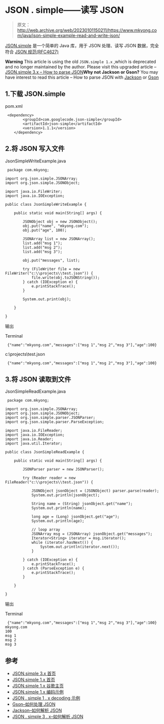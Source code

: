 # JSON . simple——读写 JSON

> 原文：<http://web.archive.org/web/20230101150211/https://www.mkyong.com/java/json-simple-example-read-and-write-json/>

[JSON.simple](http://web.archive.org/web/20221117050521/https://github.com/fangyidong/json-simple) 是一个简单的 Java 库，用于 JSON 处理、读写 JSON 数据，完全符合 [JSON 规范(RFC4627)](http://web.archive.org/web/20221117050521/https://www.ietf.org/rfc/rfc4627.txt)

**Warning**
This article is using the old `JSON.simple 1.x` ,which is deprecated and no longer maintained by the author. Please visit this upgraded article – [JSON.simple 3.x – How to parse JSON](http://web.archive.org/web/20221117050521/https://www.mkyong.com/java/json-simple-how-to-parse-json/)**Why not Jackson or Gson?**
You may have interest to read this article – How to parse JSON with [Jackson](http://web.archive.org/web/20221117050521/https://www.mkyong.com/java/jackson-how-to-parse-json/) or [Gson](http://web.archive.org/web/20221117050521/https://www.mkyong.com/java/how-to-parse-json-with-gson/)

## 1.下载 JSON.simple

pom.xml

```
 <dependency>
		<groupId>com.googlecode.json-simple</groupId>
		<artifactId>json-simple</artifactId>
		<version>1.1.1</version>
	</dependency> 
```

## 2.将 JSON 写入文件

JsonSimpleWriteExample.java

```
 package com.mkyong;

import org.json.simple.JSONArray;
import org.json.simple.JSONObject;

import java.io.FileWriter;
import java.io.IOException;

public class JsonSimpleWriteExample {

    public static void main(String[] args) {

        JSONObject obj = new JSONObject();
        obj.put("name", "mkyong.com");
        obj.put("age", 100);

        JSONArray list = new JSONArray();
        list.add("msg 1");
        list.add("msg 2");
        list.add("msg 3");

        obj.put("messages", list);

        try (FileWriter file = new FileWriter("c:\\projects\\test.json")) {
            file.write(obj.toJSONString());
        } catch (IOException e) {
            e.printStackTrace();
        }

        System.out.print(obj);

    }

} 
```

输出

Terminal

```
 {"name":"mkyong.com","messages":["msg 1","msg 2","msg 3"],"age":100} 
```

c:\\projects\\test.json

```
 {"name":"mkyong.com","messages":["msg 1","msg 2","msg 3"],"age":100} 
```

## 3.将 JSON 读取到文件

JsonSimpleReadExample.java

```
 package com.mkyong;

import org.json.simple.JSONArray;
import org.json.simple.JSONObject;
import org.json.simple.parser.JSONParser;
import org.json.simple.parser.ParseException;

import java.io.FileReader;
import java.io.IOException;
import java.io.Reader;
import java.util.Iterator;

public class JsonSimpleReadExample {

    public static void main(String[] args) {

        JSONParser parser = new JSONParser();

        try (Reader reader = new FileReader("c:\\projects\\test.json")) {

            JSONObject jsonObject = (JSONObject) parser.parse(reader);
            System.out.println(jsonObject);

            String name = (String) jsonObject.get("name");
            System.out.println(name);

            long age = (Long) jsonObject.get("age");
            System.out.println(age);

            // loop array
            JSONArray msg = (JSONArray) jsonObject.get("messages");
            Iterator<String> iterator = msg.iterator();
            while (iterator.hasNext()) {
                System.out.println(iterator.next());
            }

        } catch (IOException e) {
            e.printStackTrace();
        } catch (ParseException e) {
            e.printStackTrace();
        }

    }

} 
```

输出

Terminal

```
 {"name":"mkyong.com","messages":["msg 1","msg 2","msg 3"],"age":100}
mkyong.com
100
msg 1
msg 2
msg 3 
```

## 参考

*   [JSON.simple 3.x 首页](http://web.archive.org/web/20221117050521/https://cliftonlabs.github.io/json-simple/)
*   [JSON.simple 1.x 首页](http://web.archive.org/web/20221117050521/https://github.com/fangyidong/json-simple)
*   [JSON.simple 1.x 谷歌主页](http://web.archive.org/web/20221117050521/https://code.google.com/archive/p/json-simple/)
*   [JSON.simple 1.x 编码示例](http://web.archive.org/web/20221117050521/https://code.google.com/archive/p/json-simple/wikis/EncodingExamples.wiki)
*   [JSON . simple 1 . x decoding 示例](http://web.archive.org/web/20221117050521/https://code.google.com/archive/p/json-simple/wikis/DecodingExamples.wiki)
*   [Gson–如何处理 JSON](http://web.archive.org/web/20221117050521/https://www.mkyong.com/java/how-to-parse-json-with-gson/)
*   [Jackson–如何解析 JSON](http://web.archive.org/web/20221117050521/https://www.mkyong.com/java/jackson-how-to-parse-json/)
*   [JSON . simple 3 . x–如何解析 JSON](http://web.archive.org/web/20221117050521/https://www.mkyong.com/java/json-simple-how-to-parse-json/)

<input type="hidden" id="mkyong-current-postId" value="9975">